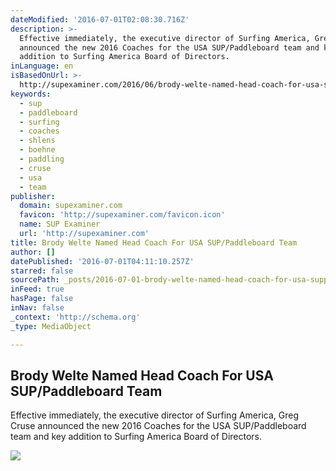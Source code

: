 ```yaml
---
dateModified: '2016-07-01T02:08:30.716Z'
description: >-
  Effective immediately, the executive director of Surfing America, Greg Cruse
  announced the new 2016 Coaches for the USA SUP/Paddleboard team and key
  addition to Surfing America Board of Directors.
inLanguage: en
isBasedOnUrl: >-
  http://supexaminer.com/2016/06/brody-welte-named-head-coach-for-usa-suppaddleboard-team/
keywords:
  - sup
  - paddleboard
  - surfing
  - coaches
  - shlens
  - boehne
  - paddling
  - cruse
  - usa
  - team
publisher:
  domain: supexaminer.com
  favicon: 'http://supexaminer.com/favicon.icon'
  name: SUP Examiner
  url: 'http://supexaminer.com'
title: Brody Welte Named Head Coach For USA SUP/Paddleboard Team
author: []
datePublished: '2016-07-01T04:11:10.257Z'
starred: false
sourcePath: _posts/2016-07-01-brody-welte-named-head-coach-for-usa-suppaddleboard-team.md
inFeed: true
hasPage: false
inNav: false
_context: 'http://schema.org'
_type: MediaObject

---
```

<article style=""><h1>Brody Welte Named Head Coach For USA SUP/Paddleboard Team</h1><p>Effective immediately, the executive director of Surfing America, Greg Cruse announced the new 2016 Coaches for the USA SUP/Paddleboard team and key addition to Surfing America Board of Directors.</p><img src="http://i2.wp.com/supexaminer.com/wp-content/uploads/2016/06/DSC_7669_web.jpg?fit=1024%2C681" /></article>